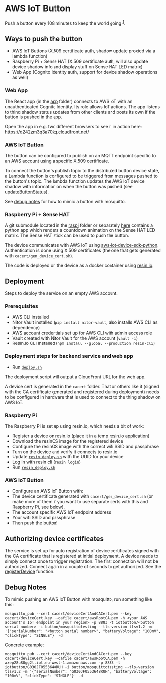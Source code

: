 # AWS IoT Button

Push a button every 108 minutes to keep the world going <sup>[1]</sup>.

## Ways to push the button
- AWS IoT Buttons (X.509 certificate auth, shadow update proxied via a lambda function)
- Raspberry Pi + Sense HAT (X.509 certificate auth, will also update device shadow info and display stuff on Sense HAT LED matrix)
- Web App (Cognito Identity auth, support for device shadow operations as well)

### Web App

The React app (in the [app](app) folder) connects to AWS IoT with an unauthenticated Cognito Identity. Its role allows IoT actions.
The app listens to thing shadow status updates from other clients and posts its own if the button is pushed in the app.

Open the app in e.g. two different browsers to see it in action here: https://d242zm3q3a70kq.cloudfront.net/

### AWS IoT Button

The button can be configured to publish on an MQTT endpoint specific to an AWS account using a specific X.509 certificate.

To connect the button's publish topic to the distributed button device state, a Lambda function is configured to be triggered from messages pushed to the button's topic. The lambda function updates the AWS IoT device shadow with information on when the button was pushed (see [updateButtonStatus](button-service/updateButtonStatus)).

See [debug notes](#debug-notes) for how to mimic a button with mosquitto.

### Raspberry Pi + Sense HAT

A git submodule located in the [raspi](raspi) folder or separately [here](https://github.com/NitorCreations/aws_iot_button_raspi) contains a python app which renders a countdown animation on the Sense HAT LED matrix. The Sense HAT stick can be used to push the button.

The device communicates with AWS IoT using [aws-iot-device-sdk-python](https://github.com/aws/aws-iot-device-sdk-python). Authentication is done using X.509 certificates (the one that gets generated with `cacert/gen_device_cert.sh`).

The code is deployed on the device as a docker container using [resin.io](https://resin.io).

## Deployment

Steps to deploy the service on an empty AWS account.

### Prerequisites
- AWS CLI installed
- Nitor Vault installed (`pip install nitor-vault`, also installs AWS CLI as dependency)
- AWS account credentials set up for AWS CLI with admin access role
- Vault created with Nitor Vault for the AWS account (`vault -i`)
- Resin.io CLI installed (`npm install --global --production resin-cli`)

###  Deployment steps for backend service and web app
- Run [`deploy.sh`](deploy.sh)

The deployment script will output a CloudFront URL for the web app.

A device cert is generated in the `cacert` folder. That or others like it (signed with the CA certificate generated and registered during deployment) needs to be configured in hardware that is used to connect to the thing shadow on AWS IoT.


### Raspberry Pi

The Raspberry Pi is set up using resin.io, which needs a bit of work:

- Register a device on resin.io (place it in a temp resin.io application)
- Download the resinOS image for the registered device
- Configure the resinOS image with the correct wifi SSID and passphrase
- Turn on the device and verify it connects to resin.io
- Update [`resin_deploy.sh`](resin_deploy.sh) with the UUID for your device
- Log in with resin cli (`resin login`)
- Run [`resin_deploy.sh`](resin_deploy.sh)

### AWS IoT Button

-  Configure an AWS IoT Button with:
  -  The device certificate generated with `cacert/gen_device_cert.sh` (or make more of them if you want to use separate certs with this and Raspberry Pi, see below).
  - The account specific AWS IoT endpoint address
  - Your wifi SSID and passphrase
- Then push the button!

## Authorizing device certificates

The service is set up for auto registration of device certificates signed with the CA certificate that is registered at initial deployment. A device needs to simply connect once to trigger registration. The first connection will not be authorized. Connect again in a couple of seconds to get authorized. See the [registerDevice](button-service/registerDevice) function.

## Debug Notes

To mimic pushing an AWS IoT Button with mosquitto, run something like this:

```
mosquitto_pub --cert cacert/deviceCertAndCACert.pem --key cacert/deviceCert.key --cafile cacert/awsRootCA.pem -h <your AWS account's IoT endpoint in your region> -p 8883 -t iotbutton/<button serial number> -i button/mosquittotesting --tls-version tlsv1.2 -m '{"serialNumber": "<button serial number>", "batteryVoltage": "100mV", "clickType": "SINGLE"}' -d
```

Concrete example:
```
mosquitto_pub --cert cacert/deviceCertAndCACert.pem --key cacert/deviceCert.key --cafile cacert/awsRootCA.pem -h axep28u80gg2l.iot.eu-west-1.amazonaws.com -p 8883 -t iotbutton/G030JF0553648RUH -i button/mosquittotesting --tls-version tlsv1.2 -m '{"serialNumber": "G030JF0553648RUH", "batteryVoltage": "100mV", "clickType": "SINGLE"}' -d
```

[1]: https://www.youtube.com/watch?v=T13QyYeMVP0
